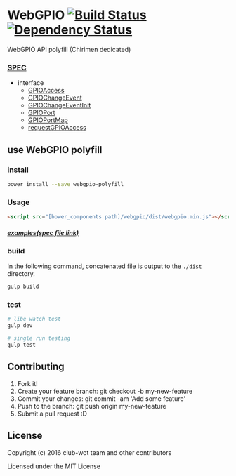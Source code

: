 # WebGPIO [![Build Status](https://travis-ci.org/club-wot/WebGPIO.svg?branch=master)](https://travis-ci.org/club-wot/WebGPIO) [![Dependency Status](https://gemnasium.com/club-wot/WebGPIO.svg)](https://gemnasium.com/club-wot/WebGPIO)

WebGPIO API polyfill (Chirimen dedicated)

### [SPEC](https://rawgit.com/browserobo/WebGPIO/master/index.html#example-getting-access)

+ interface
  + [GPIOAccess](https://rawgit.com/browserobo/WebGPIO/master/index.html#GPIOAccess-interface)
  + [GPIOChangeEvent](https://rawgit.com/browserobo/WebGPIO/master/index.html#GPIOChangeEventInit-interface)
  + [GPIOChangeEventInit](https://rawgit.com/browserobo/WebGPIO/master/index.html#GPIOChangeEvent-interface)
  + [GPIOPort](https://rawgit.com/browserobo/WebGPIO/master/index.html#GPIOPort-interface)
  + [GPIOPortMap](https://rawgit.com/browserobo/WebGPIO/master/index.html#GPIOPortMap-interface)
  + [requestGPIOAccess](https://rawgit.com/browserobo/WebGPIO/master/index.html#navigator-gpio)

## use WebGPIO polyfill

### install

```sh
bower install --save webgpio-polyfill
```

### Usage

```html
<script src="[bower_components path]/webgpio/dist/webgpio.min.js"></script>
```

##### [examples(spec file link)](https://rawgit.com/browserobo/WebGPIO/master/index.html#example)

### build

In the following command, concatenated file is output to the `./dist` directory.

```sh
gulp build
```

### test

```sh
# libe watch test
gulp dev

# single run testing
gulp test

```


## Contributing

 1. Fork it!
 2. Create your feature branch: git checkout -b my-new-feature
 3. Commit your changes: git commit -am 'Add some feature'
 4. Push to the branch: git push origin my-new-feature
 5. Submit a pull request :D

## License

 Copyright (c) 2016 club-wot team and other contributors

 Licensed under the MIT License
